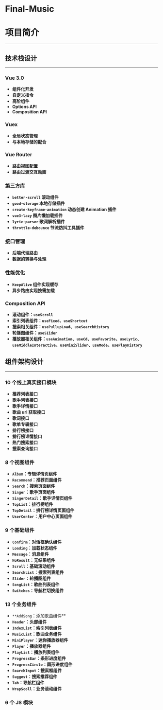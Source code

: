 # Final-Music
# 项目简介

---

## 技术栈设计

---

### Vue 3.0

- **组件化开发**
- **自定义指令**
- **高阶组件**
- **Options API**
- **Composition API**

### Vuex

- **全局状态管理**
- **与本地存储的配合**

### **Vue Router**

- **路由视图配置**
- **路由过渡交互动画**

### 第三方库

- **`better-scroll` 滚动组件**
- **`good-storage` 本地存储插件**
- **`create-keyframe-animation` 动态创建 Animation 插件**
- **`vue3-lazy` 图片懒加载插件**
- **`lyric-parser` 歌词解析插件**
- **`throttle-debounce` 节流防抖工具插件**

### 接口管理

- **后端代理路由**
- **数据的转换与处理**

### 性能优化

- **`KeepAlive` 组件实现缓存**
- **异步路由实现按需加载**

### Composition API

- **滚动组件：`useScroll`**
- **索引列表组件：`useFixed`、`useShortcut`**
- **搜索相关组件：`usePullupLoad`、`useSearchHistory`**
- **轮播图组件：`useSIider`**
- **播放器相关组件：`useAnimation`、`useCd`、`useFavorite`、`useLyric`、`useMiddleInteractive`、`useMiniSlider`、`useMode`、`usePlayHistory`**

## 组件架构设计

---

### **10 个线上真实接口模块**

- **推荐列表接口**
- **歌手列表接口**
- **歌手详情接口**
- **歌曲 url 获取接口**
- **歌词接口**
- **歌单专辑接口**
- **排行榜接口**
- **排行榜详情接口**
- **热门搜索接口**
- **搜索查询接口**

### 8 个视图组件

- **`Album`：专辑详情页组件**
- **`Recommend`：推荐页面组件**
- **`Search`：搜索页面组件**
- **`Singer`：歌手页面组件**
- **`SingerDetail`：歌手详情页组件**
- **`TopList`：排行榜组件**
- **`TopDetail`：排行榜详情页面组件**
- **`UserCenter`：用户中心页面组件**

### 9 个基础组件

- **`Confirm`：对话框确认组件**
- **`Loading`：加载状态组件**
- **`Message`：消息组件**
- **`NoResult`：无结果组件**
- **`Scroll`：基础滚动组件**
- **`SearchList`：搜索列表组件**
- **`Slider`：轮播图组件**
- **`SongList`：歌曲列表组件**
- **`Switches`：导航栏切换组件**

### 13 个业务组件

- `**AddSong`：添加歌曲组件**
- **`Header`：头部组件**
- **`IndexList`：索引列表组件**
- **`MusicList`：歌曲业务组件**
- **`MiniPlayer`：迷你播放器组件**
- **`Player`：播放器组件**
- **`PlayList`：播放列表组件**
- **`ProgressBar`：条形进度组件**
- **`ProgressCircle`：圆形进度组件**
- **`SearchInput`：搜索框组件**
- **`Suggest`：搜索推荐组件**
- **`Tab`：导航栏组件**
- **`WrapScoll`：业务滚动组件**

### 6 个 JS 模块
